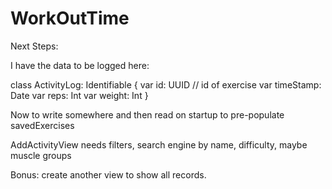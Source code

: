 #  WorkOutTime

Next Steps:

I have the data to be logged here:

class ActivityLog: Identifiable {
    var id: UUID // id of exercise
    var timeStamp: Date
    var reps: Int
    var weight: Int
}

Now to write somewhere and then read on startup to pre-populate savedExercises

AddActivityView needs filters, search engine by name, difficulty, maybe muscle groups

Bonus: create another view to show all records.
